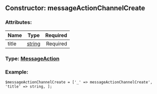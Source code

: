 ## Constructor: messageActionChannelCreate  

### Attributes:

| Name     |    Type       | Required |
|----------|:-------------:|---------:|
|title|[string](../types/string.md) | Required|



### Type: [MessageAction](../types/MessageAction.md)


### Example:

```
$messageActionChannelCreate = ['_' => messageActionChannelCreate', 'title' => string, ];
```